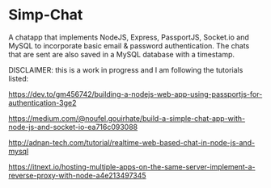 # Simp-Chat
A chatapp that implements NodeJS, Express, PassportJS, Socket.io and MySQL to incorporate basic email & password
authentication. The chats that are sent are also saved in a MySQL database with a timestamp. 

DISCLAIMER:
this is a work in progress and I am following the tutorials listed:

https://dev.to/gm456742/building-a-nodejs-web-app-using-passportjs-for-authentication-3ge2

https://medium.com/@noufel.gouirhate/build-a-simple-chat-app-with-node-js-and-socket-io-ea716c093088

http://adnan-tech.com/tutorial/realtime-web-based-chat-in-node-js-and-mysql

https://itnext.io/hosting-multiple-apps-on-the-same-server-implement-a-reverse-proxy-with-node-a4e213497345


